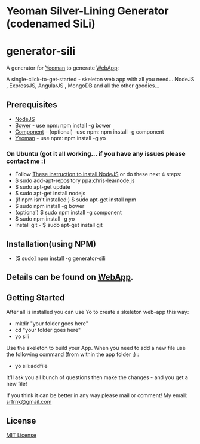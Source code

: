 # Yeoman Silver-Lining Generator (codenamed SiLi)
# generator-sili

A generator for [Yeoman](http://yeoman.io) to generate [WebApp](https://github.com/srfrnk/generator-sili/blob/master/app/templates/README.md):

A single-click-to-get-started - skeleton web app with all you need... NodeJS , ExpressJS, AngularJS , MongoDB and all the other goodies...

## Prerequisites
* [NodeJS](http://nodejs.org/)
* [Bower](http://bower.io/) - use npm: npm install -g bower
* [Component](http://component.io/) - (optional) -use npm: npm install -g component
* [Yeoman](http://yeoman.io/) - use npm: npm install -g yo

### On **Ubuntu** (got it all working... if you have any issues please contact me :)
* Follow [These instruction to install NodeJS](http://askubuntu.com/questions/49390/how-do-i-install-the-latest-version-of-node-js) or do these next 4 steps:
* $ sudo add-apt-repository ppa:chris-lea/node.js
* $ sudo apt-get update
* $ sudo apt-get install nodejs
* (if npm isn't installed:)  $ sudo apt-get install npm
* $ sudo npm install -g bower
* (optional) $ sudo npm install -g component
* $ sudo npm install -g yo
* Install git - $ sudo apt-get install git

## Installation(using NPM)
* [$ sudo] npm install -g generator-sili

## Details can be found on [WebApp](https://github.com/srfrnk/generator-sili/blob/master/app/templates/README.md).

## Getting Started

After all is installed you can use Yo to create a skeleton web-app this way:
* mkdir "your folder goes here"
* cd "your folder goes here"
* yo sili

Use the skeleton to build your App.
When you need to add a new file use the following command (from within the app folder ;) :
* yo sili:addfile

It'll ask you all bunch of questions then make the changes - and you get a new file!

If you think it can be better in any way please mail or comment!
My email: srfrnk@gmail.com

## License

[MIT License](http://en.wikipedia.org/wiki/MIT_License)

